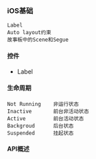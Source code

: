 ### iOS基础



```
Label
Auto layout约束
故事板中的Scene和Segue
```





#### 控件

* Label



#### 生命周期

```
Not Running    非运行状态
Inactive       前台非活动状态
Active         前台活动状态
Backgroud      后台状态
Suspended      挂起状态
```

#### API概述





